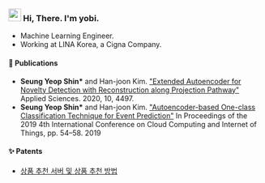 
### <img src="https://media.giphy.com/media/hvRJCLFzcasrR4ia7z/giphy.gif" width="25px">  Hi, There. I'm yobi. 
- Machine Learning Engineer.
- Working at LINA Korea, a Cigna Company.



#### 📄 Publications
- **Seung Yeop Shin\*** and Han-joon Kim. ["Extended Autoencoder for Novelty Detection with Reconstruction along Projection Pathway"](https://doi.org/10.3390/app10134497) Applied Sciences. 2020, 10, 4497.
- **Seung Yeop Shin\*** and Han-joon Kim. ["Autoencoder-based One-class Classification Technique for Event Prediction"](https://doi.org/10.1145/3361821.3361831) In Proceedings of the 2019 4th International Conference on Cloud Computing and Internet of Things, pp. 54–58. 2019

#### ✨ Patents
- [상품 추천 서버 및 상품 추천 방법](https://www.linkedin.com/redir/redirect?url=https%3A%2F%2Fdoi%2Eorg%2F10%2E8080%2F1020170166896&urlhash=7A1a&trk=public_profile_patent-button)
